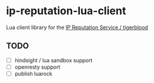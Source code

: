 # ip-reputation-lua-client
Lua client library for the [IP Reputation Service / tigerblood](https://github.com/mozilla-services/tigerblood)

## TODO

- [ ] hindsight / lua sandbox support
- [ ] openresty support
- [ ] publish luarock
